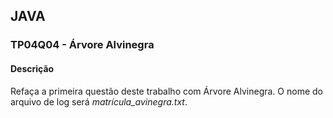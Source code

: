 ## JAVA
### TP04Q04 - Árvore Alvinegra
#### Descrição

Refaça a primeira questão deste trabalho com Árvore Alvinegra. O nome do arquivo de log será *matrícula_avinegra.txt*.